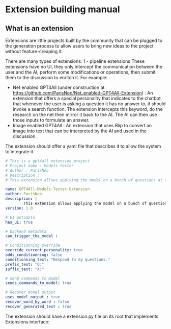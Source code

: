 # Extension building manual

## What is an extension
Extensions are little projects built by the community that can be plugged to the generation process to allow users to bring new ideas to the project without feature-creaping it.

There are many types of extensions:
1 - pipeline extensions
These extensions have no UI, they only intercept the communication between the user and the AI, perform some modifications or operations, then submit them to the discussion to enritch it. For example:
- Net enabled GPT4All (under construction at https://github.com/ParisNeo/Net_enabled-GPT4All-Extension) : An extension that offers a special personality that indicates to the chatbot that whenever the user is asking a question it has no answer to, it should invoke a search function. The extension intercepts this keyword, do the research on the net then mirror it back to the AI. The AI can then use those inputs to formulate an answer.
- Image enabled GPT4All : An extension that uses Blip to convert an image into text that can be interpreted by the AI and used in the discussion.

The extension should offer a yaml file that describes it to allow the system to integrate it.

```yaml
# This is a gpt4all extension project
# Project name : Models tester
# Author : ParisNeo
# Description :
# This extension allows applying the model on a bunch of questions at once and recover answers in a text file

name: GPT4All-Models-Tester-Extension
author: ParisNeo
description: |
        This extension allows applying the model on a bunch of questions at once and recover answers in a text file
version: 1.0

# UI metadata
has_ui: true

# backend metadata
can_trigger_the_model : 

# Conditionning override
override_current_personality: true
adds_conditionning: false
conditionning_text: "Respond to my questions."
prefix_text: "Q:"
suffix_text: "A:"

# Send commands to model
sends_commands_to_model: true

# Recover model output
uses_model_output : true
recover_word_by_word : false
recover_generated_text : true
```

The extension should have a extension.py file on its root that implements Extensions interface:

